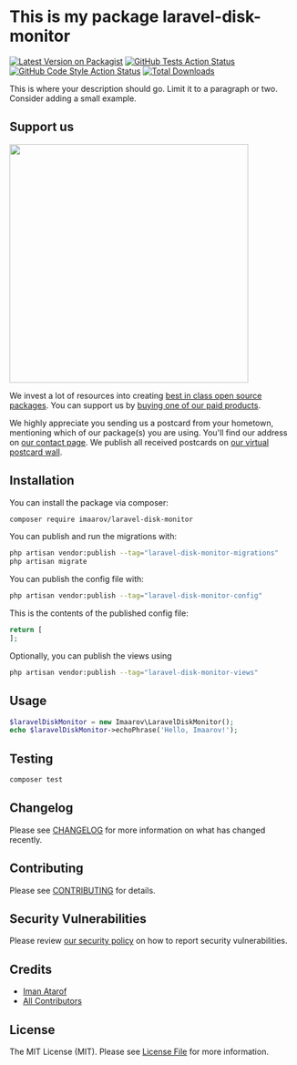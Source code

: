 # This is my package laravel-disk-monitor

[![Latest Version on Packagist](https://img.shields.io/packagist/v/imaarov/laravel-disk-monitor.svg?style=flat-square)](https://packagist.org/packages/imaarov/laravel-disk-monitor)
[![GitHub Tests Action Status](https://img.shields.io/github/actions/workflow/status/imaarov/laravel-disk-monitor/run-tests.yml?branch=main&label=tests&style=flat-square)](https://github.com/imaarov/laravel-disk-monitor/actions?query=workflow%3Arun-tests+branch%3Amain)
[![GitHub Code Style Action Status](https://img.shields.io/github/actions/workflow/status/imaarov/laravel-disk-monitor/fix-php-code-style-issues.yml?branch=main&label=code%20style&style=flat-square)](https://github.com/imaarov/laravel-disk-monitor/actions?query=workflow%3A"Fix+PHP+code+style+issues"+branch%3Amain)
[![Total Downloads](https://img.shields.io/packagist/dt/imaarov/laravel-disk-monitor.svg?style=flat-square)](https://packagist.org/packages/imaarov/laravel-disk-monitor)

This is where your description should go. Limit it to a paragraph or two. Consider adding a small example.

## Support us

[<img src="https://github-ads.s3.eu-central-1.amazonaws.com/laravel-disk-monitor.jpg?t=1" width="419px" />](https://spatie.be/github-ad-click/laravel-disk-monitor)

We invest a lot of resources into creating [best in class open source packages](https://spatie.be/open-source). You can support us by [buying one of our paid products](https://spatie.be/open-source/support-us).

We highly appreciate you sending us a postcard from your hometown, mentioning which of our package(s) you are using. You'll find our address on [our contact page](https://spatie.be/about-us). We publish all received postcards on [our virtual postcard wall](https://spatie.be/open-source/postcards).

## Installation

You can install the package via composer:

```bash
composer require imaarov/laravel-disk-monitor
```

You can publish and run the migrations with:

```bash
php artisan vendor:publish --tag="laravel-disk-monitor-migrations"
php artisan migrate
```

You can publish the config file with:

```bash
php artisan vendor:publish --tag="laravel-disk-monitor-config"
```

This is the contents of the published config file:

```php
return [
];
```

Optionally, you can publish the views using

```bash
php artisan vendor:publish --tag="laravel-disk-monitor-views"
```

## Usage

```php
$laravelDiskMonitor = new Imaarov\LaravelDiskMonitor();
echo $laravelDiskMonitor->echoPhrase('Hello, Imaarov!');
```

## Testing

```bash
composer test
```

## Changelog

Please see [CHANGELOG](CHANGELOG.md) for more information on what has changed recently.

## Contributing

Please see [CONTRIBUTING](CONTRIBUTING.md) for details.

## Security Vulnerabilities

Please review [our security policy](../../security/policy) on how to report security vulnerabilities.

## Credits

- [Iman Atarof](https://github.com/imaarov)
- [All Contributors](../../contributors)

## License

The MIT License (MIT). Please see [License File](LICENSE.md) for more information.
